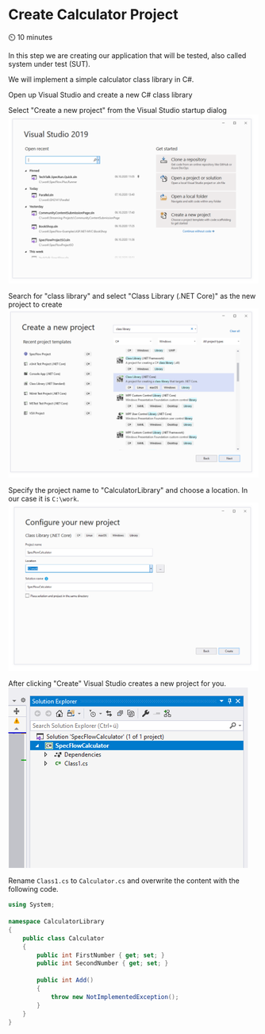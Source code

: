 Create Calculator Project
=========================

⏲️ 10 minutes

In this step we are creating our application that will be tested, also called system under test (SUT).

We will implement a simple calculator class library in C#.

Open up Visual Studio and create a new C# class library

Select "Create a new project" from the Visual Studio startup dialog  
![](../_static/step2/vs_startup_dialog.png)  

Search for "class library" and select "Class Library (.NET Core)" as the new project to create  
![](../_static/step2/create_class_lib.png)  

Specify the project name to "CalculatorLibrary" and choose a location. In our case it is `C:\work`.  
![](../_static/step2/configure_project.png)  

After clicking "Create" Visual Studio creates a new project for you.  
![](../_static/step2/created_project.png)

Rename `Class1.cs` to `Calculator.cs` and overwrite the content with the following code.

``` csharp
using System;

namespace CalculatorLibrary
{
    public class Calculator
    {
        public int FirstNumber { get; set; }
        public int SecondNumber { get; set; }

        public int Add()
        {
            throw new NotImplementedException();
        }
    }
}

```